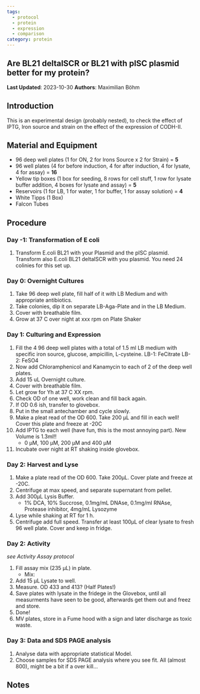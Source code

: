 ```yaml
---
tags:
  - protocol
  - protein
  - expression
  - comparison
category: protein
---
```

## Are BL21 deltaISCR or BL21 with pISC plasmid better for my protein?

**Last Updated**: 2023-10-30
**Authors**: Maximilian Böhm

## Introduction
This is an experimental design (probably nested), to check the effect of IPTG, Iron source and strain on the effect of the expression of CODH-II. 

## Material and Equipment
- 96 deep well plates (1 for ON, 2 for Irons Source x 2 for Strain) = **5**
- 96 well plates (4 for before induction, 4 for after induction, 4 for lysate, 4 for assay) = **16**
- Yellow tip boxes (1 box for seeding, 8 rows for cell stuff, 1 row for lysate buffer addition,  4 boxes for lysate and assay) = **5**
- Reservoirs (1 for LB, 1 for water, 1 for buffer, 1 for assay solution) = **4**
- White Tipps (1 Box)
- Falcon Tubes

## Procedure
### Day -1: Transformation of E coli
1. Transform E.coli BL21 with your Plasmid and the pISC plasmid. Transform also E.coli BL21 deltaISCR with you plasmid. You need 24 colinies for this set up.
### Day 0: Overnight Cultures
1. Take 96 deep well plate, fill half of it with LB Medium and with appropriate antibiotics. 
2. Take colonies, dip it on separate LB-Aga-Plate and in the LB Medium.
3. Cover with breathable film.
4. Grow at 37 C over night at xxx rpm on Plate Shaker

### Day 1: Culturing and Expression
1. Fill the 4 96 deep well plates with a total of 1.5 ml LB medium with specific iron source, glucose, ampicillin, L-cysteine.
	LB-1: FeCitrate
	LB-2: FeSO4
2. Now add Chloramphenicol and Kanamycin to each of 2 of the deep well plates. 
3. Add 15 uL Overnight culture. 
4. Cover with breathable film.
5. Let grow for Yh at 37 C XX rpm.
6. Check OD of one well, work clean and fill back again.
7. If OD 0.6 ish, transfer to glovebox.
8. Put in the small antechamber and cycle slowly.
9. Make a pleat read of the OD 600. Take 200 µL and fill in each well! Cover this plate and freeze at -20C
10. Add IPTG to each well (have fun, this is the most annoying part). New Volume is 1.3ml!!
	- 0 µM, 100 µM, 200 µM and 400 µM
11. Incubate over night at RT shaking inside glovebox.

### Day 2: Harvest and Lyse
1. Make a plate read of the OD 600. Take 200µL. Cover plate and freeze at -20C.
2. Centrifuge at max speed, and separate supernatant from pellet.
3. Add 300µL Lysis Buffer. 
	- 1% DCA, 10% Succrose, 0.1mg/mL DNAse, 0.1mg/ml RNAse, Protease inhibitor, 4mg/mL Lysozyme
4. Lyse while shaking at RT for 1 h. 
5. Centrifuge add full speed. Transfer at least 100µL of clear lysate to fresh 96 well plate. Cover and keep in fridge.

### Day 2: Activity
*see Activity Assay protocol*
1. Fill assay mix (235 µL) in plate.
	- Mix: 
2. Add 15 µL Lysate to well.
3. Measure. OD 433 and 413? (Half Plates!)
4. Save plates with lysate in the fridege in the Glovebox, until all measurments have seen to be good, afterwards get them out and freez and store.
5. Done!
6. MV plates, store in a Fume hood with a sign and later discharge as toxic waste.

### Day 3: Data and SDS PAGE analysis
1. Analyse data with appropriate statistical Model. 
2. Choose samples for SDS PAGE analysis where you see fit. All (almost 800), might be a bit if a over kill...

## Notes